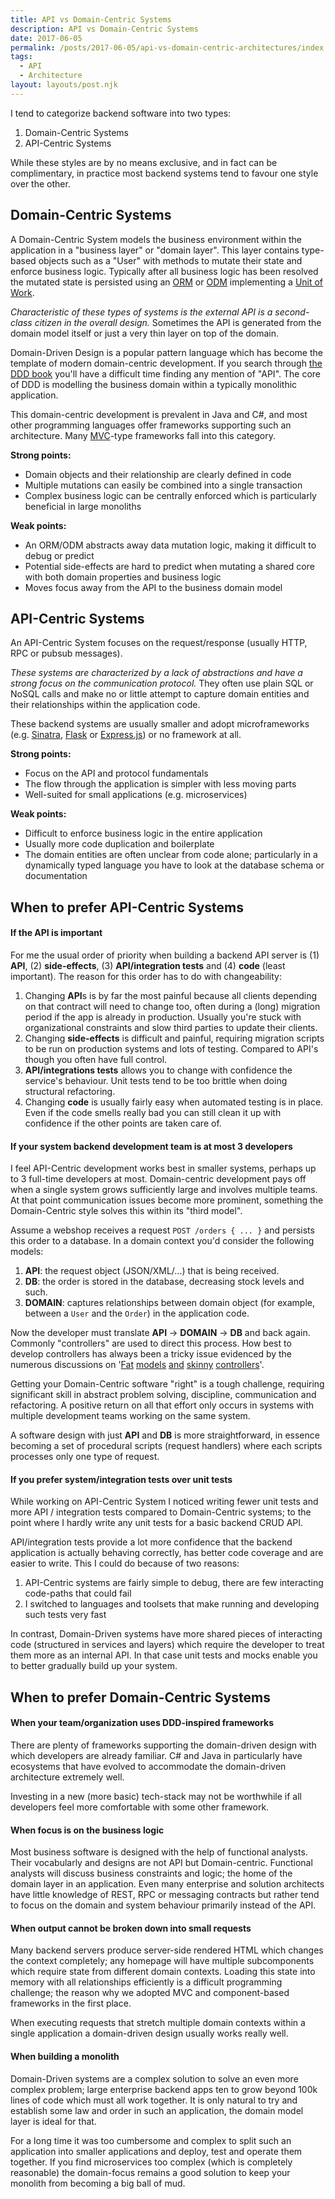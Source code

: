 ```yaml
---
title: API vs Domain-Centric Systems
description: API vs Domain-Centric Systems
date: 2017-06-05
permalink: /posts/2017-06-05/api-vs-domain-centric-architectures/index.html
tags:
  - API
  - Architecture
layout: layouts/post.njk
---
```


I tend to categorize backend software into two types:

1. Domain-Centric Systems
2. API-Centric Systems

While these styles are by no means exclusive, and in fact can be complimentary, in practice most backend systems tend to favour one style over the other.

## Domain-Centric Systems

A Domain-Centric System models the business environment within the application in a "business layer" or "domain layer". This layer contains type-based objects such as a "User" with methods to mutate their state and enforce business logic. Typically after all business logic has been resolved the mutated state is persisted using an [ORM](https://en.wikipedia.org/wiki/Object-relational_mapping) or [ODM](https://stackoverflow.com/questions/12261866/what-is-the-difference-between-an-orm-and-an-odm) implementing a [Unit of Work](https://martinfowler.com/eaaCatalog/unitOfWork.html).

*Characteristic of these types of systems is the external API is a second-class citizen in the overall design.* Sometimes the API is generated from the domain model itself or just a very thin layer on top of the domain.

Domain-Driven Design is a popular pattern language which has become the template of modern domain-centric development. If you search through [the DDD book](http://dddcommunity.org/book/evans_2003/) you'll have a difficult time finding any mention of "API". The core of DDD is modelling the business domain within a typically monolithic application.

This domain-centric development is prevalent in Java and C#, and most other programming languages offer frameworks supporting such an architecture. Many [MVC](https://en.wikipedia.org/wiki/Model%E2%80%93view%E2%80%93controller)-type frameworks fall into this category.

**Strong points:**

- Domain objects and their relationship are clearly defined in code
- Multiple mutations can easily be combined into a single transaction
- Complex business logic can be centrally enforced which is particularly beneficial in large monoliths

**Weak points:**

- An ORM/ODM abstracts away data mutation logic, making it difficult to debug or predict
- Potential side-effects are hard to predict when mutating a shared core with both domain properties and business logic
- Moves focus away from the API to the business domain model

## API-Centric Systems

An API-Centric System focuses on the request/response (usually HTTP, RPC or pubsub messages).

*These systems are characterized by a lack of abstractions and have a strong focus on the communication protocol.* They often use plain SQL or NoSQL calls and make no or little attempt to capture domain entities and their relationships within the application code.

These backend systems are usually smaller and adopt microframeworks (e.g. [Sinatra](http://www.sinatrarb.com/), [Flask](http://flask.pocoo.org/) or [Express.js](https://expressjs.com/)) or no framework at all.

**Strong points:**

- Focus on the API and protocol fundamentals
- The flow through the application is simpler with less moving parts
- Well-suited for small applications (e.g. microservices)

**Weak points:**

- Difficult to enforce business logic in the entire application
- Usually more code duplication and boilerplate
- The domain entities are often unclear from code alone; particularly in a dynamically typed language you have to look at the database schema or documentation

## When to prefer API-Centric Systems

#### If the API is important

For me the usual order of priority when building a backend API server is (1) **API**, (2) **side-effects**, (3) **API/integration tests** and (4) **code** (least important). The reason for this order has to do with changeability:

1. Changing **API**s is by far the most painful because all clients depending on that contract will need to change too, often during a (long) migration period if the app is already in production. Usually you're stuck with organizational constraints and slow third parties to update their clients.
2. Changing **side-effects** is difficult and painful, requiring migration scripts to be run on production systems and lots of testing. Compared to API's though you often have full control.
3. **API/integrations tests** allows you to change with confidence the service's behaviour. Unit tests tend to be too brittle when doing structural refactoring.
4. Changing **code** is usually fairly easy when automated testing is in place. Even if the code smells really bad you can still clean it up with confidence if the other points are taken care of.

#### If your system backend development team is at most 3 developers

I feel API-Centric development works best in smaller systems, perhaps up to 3 full-time developers at most. Domain-centric development pays off when a single system grows sufficiently large and involves multiple teams. At that point communication issues become more prominent, something the Domain-Centric style solves this within its "third model".

Assume a webshop receives a request `POST /orders { ... }` and persists this order to a database. In a domain context you'd consider the following models:

1. **API**: the request object (JSON/XML/...) that is being received.
2. **DB**: the order is stored in the database, decreasing stock levels and such.
3. **DOMAIN**: captures relationships between domain object (for example, between a `User` and the `Order`) in the application code.

Now the developer must translate **API** → **DOMAIN** → **DB** and back again. Commonly "controllers" are used to direct this process. How best to develop controllers has always been a tricky issue evidenced by the numerous discussions on '[Fat](http://blog.joncairns.com/2013/04/fat-model-skinny-controller-is-a-load-of-rubbish/) [models](https://stackoverflow.com/questions/14044681/fat-models-and-skinny-controllers-sounds-like-creating-god-models) [and](https://www.slideshare.net/damiansromek/thin-controllers-fat-models-proper-code-structure-for-mvc) [skinny](http://robdvr.com/fat-models-skinny-controllers-skinny-models-skinny-controllers/) [controllers](http://weblog.jamisbuck.org/2006/10/18/skinny-controller-fat-model)'.

Getting your Domain-Centric software "right" is a tough challenge, requiring significant skill in abstract problem solving, discipline, communication and refactoring. A positive return on all that effort only occurs in systems with multiple development teams working on the same system.

A software design with just **API** and **DB** is more straightforward, in essence becoming a set of procedural scripts (request handlers) where each scripts processes only one type of request.

#### If you prefer system/integration tests over unit tests

While working on API-Centric System I noticed writing fewer unit tests and more API / integration tests compared to Domain-Centric systems; to the point where I hardly write any unit tests for a basic backend CRUD API.

API/integration tests provide a lot more confidence that the backend application is actually behaving correctly, has better code coverage and are easier to write. This I could do because of two reasons:

1. API-Centric systems are fairly simple to debug, there are few interacting code-paths that could fail
2. I switched to languages and toolsets that make running and developing such tests very fast

In contrast, Domain-Driven systems have more shared pieces of interacting code (structured in services and layers) which require the developer to treat them more as an internal API. In that case unit tests and mocks enable you to better gradually build up your system.

## When to prefer Domain-Centric Systems

#### When your team/organization uses DDD-inspired frameworks

There are plenty of frameworks supporting the domain-driven design with which developers are already familiar. C# and Java in particularly have ecosystems that have evolved to accommodate the domain-driven architecture extremely well.

Investing in a new (more basic) tech-stack may not be worthwhile if all developers feel more comfortable with some other framework.

#### When focus is on the business logic

Most business software is designed with the help of functional analysts. Their vocabularly and designs are not API but Domain-centric. Functional analysts will discuss business constraints and logic; the home of the domain layer in an application. Even many enterprise and solution architects have little knowledge of REST, RPC or messaging contracts but rather tend to focus on the domain and system behaviour primarily instead of the API.

#### When output cannot be broken down into small requests

Many backend servers produce server-side rendered HTML which changes the context completely; any homepage will have multiple subcomponents which require state from different domain contexts. Loading this state into memory with all relationships efficiently is a difficult programming challenge; the reason why we adopted MVC and component-based frameworks in the first place.

When executing requests that stretch multiple domain contexts within a single application a domain-driven design usually works really well.

#### When building a monolith

Domain-Driven systems are a complex solution to solve an even more complex problem; large enterprise backend apps ten to grow beyond 100k lines of code which must all work together. It is only natural to try and establish some law and order in such an application, the domain model layer is ideal for that.

For a long time it was too cumbersome and complex to split such an application into smaller applications and deploy, test and operate them together. If you find microservices too complex (which is completely reasonable) the domain-focus remains a good solution to keep your monolith from becoming a big ball of mud.
